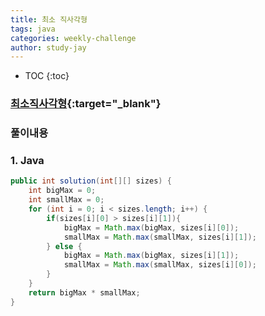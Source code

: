 ```yaml
---
title: 최소 직사각형
tags: java
categories: weekly-challenge
author: study-jay
---
```


* TOC
{:toc}

### [최소직사각형](https://programmers.co.kr/learn/courses/30/lessons/86491){:target="_blank"}


### 풀이내용

### 1. Java
``` java
public int solution(int[][] sizes) {
    int bigMax = 0;
    int smallMax = 0;
    for (int i = 0; i < sizes.length; i++) {
        if(sizes[i][0] > sizes[i][1]){
            bigMax = Math.max(bigMax, sizes[i][0]);
            smallMax = Math.max(smallMax, sizes[i][1]);
        } else {
            bigMax = Math.max(bigMax, sizes[i][1]);
            smallMax = Math.max(smallMax, sizes[i][0]);
        }
    }
    return bigMax * smallMax;
}
```
